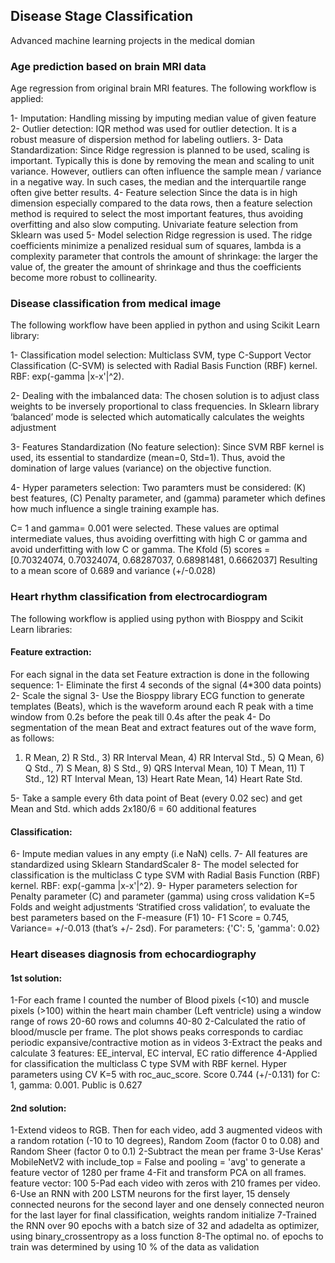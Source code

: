 ## Disease Stage Classification 
Advanced machine learning projects in the medical domian

### Age prediction based on brain MRI data 
Age regression from original brain MRI features. The following workflow is applied:

1- Imputation: Handling missing by imputing median value of given feature
2- Outlier detection: IQR method was used for outlier detection. It is a robust measure of dispersion method for labeling outliers.
3- Data Standardization: Since Ridge regression is planned to be used, scaling is important. Typically this is done by removing the mean and scaling to unit variance. However, outliers can often influence the sample mean / variance in a negative way. In such cases, the median and the interquartile range often give better results.
4- Feature selection
Since the data is in high dimension especially compared to the data rows, then a feature selection method is required to select the most important features, thus avoiding overfitting and also slow computing. Univariate feature selection from Sklearn was used
5- Model selection
Ridge regression is used. The ridge coefficients minimize a penalized residual sum of squares, lambda is a complexity parameter that controls the amount of shrinkage: the larger the value of, the greater the amount of shrinkage and thus the coefficients become more robust to collinearity.


### Disease classification from medical image
The following workflow have been applied in python and using Scikit Learn library:

1-	Classification model selection: 
Multiclass SVM, type C-Support Vector Classification (C-SVM) is selected with Radial Basis Function (RBF) kernel. RBF: exp(-gamma |x-x'|^2).

2-	Dealing with the imbalanced data:
The chosen solution is to adjust class weights to be inversely proportional to class frequencies. In Sklearn library ‘balanced’ mode is selected which automatically calculates the weights adjustment

3-	Features Standardization (No feature selection): 
Since SVM RBF kernel is used, its essential to standardize (mean=0, Std=1). Thus, avoid the domination of large values (variance) on the objective function.

4-	Hyper parameters selection:
Two paramters must be considered: (K) best features, (C) Penalty parameter, and (gamma) parameter which defines how much influence a single training example has.

C= 1 and gamma= 0.001 were selected. These values are optimal intermediate values, thus avoiding overfitting with high C or gamma and avoid underfitting with low C or gamma.
The Kfold (5) scores = [0.70324074, 0.70324074, 0.68287037, 0.68981481, 0.6662037]
Resulting to a mean score of 0.689 and variance (+/-0.028)


### Heart rhythm classification from electrocardiogram
The following workflow is applied using python with Biosppy and Scikit Learn libraries:

#### Feature extraction:
For each signal in the data set Feature extraction is done in the following sequence:
1-	Eliminate the first 4 seconds of the signal (4*300 data points)
2-	Scale the signal
3-	Use the Biosppy library ECG function to generate templates (Beats), which is the waveform around each R peak with a time window from 0.2s before the peak till 0.4s after the peak
4-	Do segmentation of the mean Beat and extract features out of the wave form, as follows:
1)	R Mean, 2)	R Std., 3)	RR Interval Mean, 4)	RR Interval Std., 5)	Q Mean, 6)	Q Std., 7)	S Mean, 8)	S Std., 9)	QRS Interval Mean, 10)	T Mean, 11)	T Std., 12)	RT Interval Mean, 13)	Heart Rate Mean, 14)	Heart Rate Std.

5-	Take a sample every 6th data point of Beat (every 0.02 sec) and get Mean and Std. which adds 2x180/6 = 60 additional features

#### Classification:
6-	Impute median values in any empty (i.e NaN) cells. 
7-	All features are standardized using Sklearn StandardScaler
8-	The model selected for classification is the multiclass C type SVM with Radial Basis Function (RBF) kernel. RBF: exp(-gamma |x-x'|^2).
9-	Hyper parameters selection for Penalty parameter (C) and parameter (gamma) using cross validation K=5 Folds and weight adjustments ‘Stratified cross validation’, to evaluate the best parameters based on the F-measure (F1)
10-	F1 Score = 0.745, Variance= +/-0.013 (that’s +/- 2sd). For parameters: {'C': 5, 'gamma': 0.02}


### Heart diseases diagnosis from echocardiography

####  1st solution:
1-For each frame I counted the number of Blood pixels (<10) and muscle pixels (>100) within the heart main chamber (Left ventricle) using a window range of rows 20-60 rows and columns 40-80
2-Calculated the ratio of blood/muscle per frame. The plot shows peaks corresponds to cardiac periodic expansive/contractive motion as in videos
3-Extract the peaks and calculate 3 features: EE_interval, EC interval, EC ratio difference
4-Applied for classification the multiclass C type SVM with RBF kernel. Hyper parameters using CV K=5 with roc_auc_score. Score 0.744 (+/-0.131) for C: 1, gamma: 0.001. Public is 0.627

####  2nd solution:
1-Extend videos to RGB. Then for each video, add 3 augmented videos with a random rotation (-10 to 10 degrees), Random Zoom (factor 0 to 0.08) and Random Sheer (factor 0 to 0.1)
2-Subtract the mean per frame
3-Use Keras' MobileNetV2 with include_top = False and pooling = 'avg' to generate a feature vector of 1280 per frame
4-Fit and transform PCA on all frames. feature vector: 100
5-Pad each video with zeros with 210 frames per video.
6-Use an RNN with 200 LSTM neurons for the first layer, 15 densely connected neurons for the second layer and one densely connected neuron for the last layer for final classification, weights random initialize
7-Trained the RNN over 90 epochs with a batch size of 32 and adadelta as optimizer, using binary_crossentropy as a loss function
8-The optimal no. of epochs to train was determined by using 10 % of the data as validation





